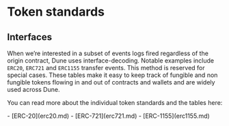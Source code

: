 # Token standards

## Interfaces

When we’re interested in a subset of events logs fired regardless of the origin contract, Dune uses interface-decoding. Notable examples include `ERC20`, `ERC721` and `ERC1155` transfer events. This method is reserved for special cases. These tables make it easy to keep track of fungible and non fungible tokens flowing in and out of contracts and wallets and are widely used across Dune.

You can read more about the individual token standards and the tables here:

<div class="cards grid" markdown>
- [ERC-20](erc20.md)
- [ERC-721](erc721.md)
- [ERC-1155](erc1155.md)
</div>